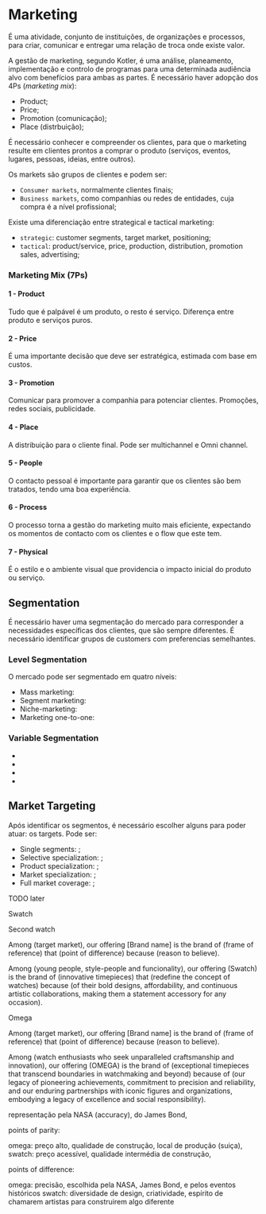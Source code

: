 # Marketing

É uma atividade, conjunto de instituições, de organizações e processos, para criar, comunicar e entregar uma relação de troca onde existe valor.

A gestão de marketing, segundo Kotler, é uma análise, planeamento, implementação e controlo de programas para uma determinada audiência alvo com benefícios para ambas as partes. É necessário haver adopção dos 4Ps (*marketing mix*):

- Product;
- Price;
- Promotion (comunicação);
- Place (distrbuição);

É necessário conhecer e compreender os clientes, para que o marketing resulte em clientes prontos a comprar o produto (serviços, eventos, lugares, pessoas, ideias, entre outros).

Os markets são grupos de clientes e podem ser:

- `Consumer markets`, normalmente clientes finais;
- `Business markets`, como companhias ou redes de entidades, cuja compra é a nível profissional;

Existe uma diferenciação entre strategical e tactical marketing:

- `strategic`: customer segments, target market, positioning;
- `tactical`: product/service, price, production, distribution, promotion sales, advertising;

### Marketing Mix (7Ps)

#### 1 - Product

Tudo que é palpável é um produto, o resto é serviço. Diferença entre produto e serviços puros.

#### 2 - Price

É uma importante decisão que deve ser estratégica, estimada com base em custos.

#### 3 - Promotion

Comunicar para promover a companhia para potenciar clientes. Promoções, redes sociais, publicidade.

#### 4 - Place

A distribuição para o cliente final. Pode ser multichannel e Omni channel.

#### 5 - People

O contacto pessoal é importante para garantir que os clientes são bem tratados, tendo uma boa experiência.

#### 6 - Process

O processo torna a gestão do marketing muito mais eficiente, expectando os momentos de contacto com os clientes e o flow que este tem.

#### 7 - Physical

É o estilo e o ambiente visual que providencia o impacto inicial do produto ou serviço.

## Segmentation

É necessário haver uma segmentação do mercado para corresponder a necessidades específicas dos clientes, que são sempre diferentes. É necessário identificar grupos de customers com preferencias semelhantes. 

### Level Segmentation

O mercado pode ser segmentado em quatro níveis:

- Mass marketing: 
- Segment marketing: 
- Niche-marketing: 
- Marketing one-to-one: 

### Variable Segmentation

- 
- 
- 
- 

## Market Targeting

Após identificar os segmentos, é necessário escolher alguns para poder atuar: os targets. Pode ser:

- Single segments: ;
- Selective specialization: ;
- Product specialization: ;
- Market specialization: ;
- Full market coverage: ;

TODO later

Swatch

Second watch

Among (target market), our offering [Brand name] is the brand of (frame of reference) that (point of difference) because (reason to believe).

Among (young people, style-people and funcionality), our offering (Swatch) is the brand of (innovative timepieces) that (redefine the concept of watches) because (of their bold designs, affordability, and continuous artistic collaborations, making them a statement accessory for any occasion).

Omega

Among (target market), our offering [Brand name] is the brand of (frame of reference) that (point of difference) because (reason to believe).

Among (watch enthusiasts who seek unparalleled craftsmanship and innovation), our offering (OMEGA) is the brand of (exceptional timepieces that transcend boundaries in watchmaking and beyond) because of (our legacy of pioneering achievements, commitment to precision and reliability, and our enduring partnerships with iconic figures and organizations, embodying a legacy of excellence and social responsibility).

representação pela NASA (accuracy), do James Bond,  

points of parity:

omega: preço alto, qualidade de construção, local de produção (suiça), 
swatch: preço acessível, qualidade intermédia de construção, 

points of difference:

omega: precisão, escolhida pela NASA, James Bond, e pelos eventos históricos
swatch: diversidade de design, criatividade, espírito de chamarem artistas para construirem algo diferente
